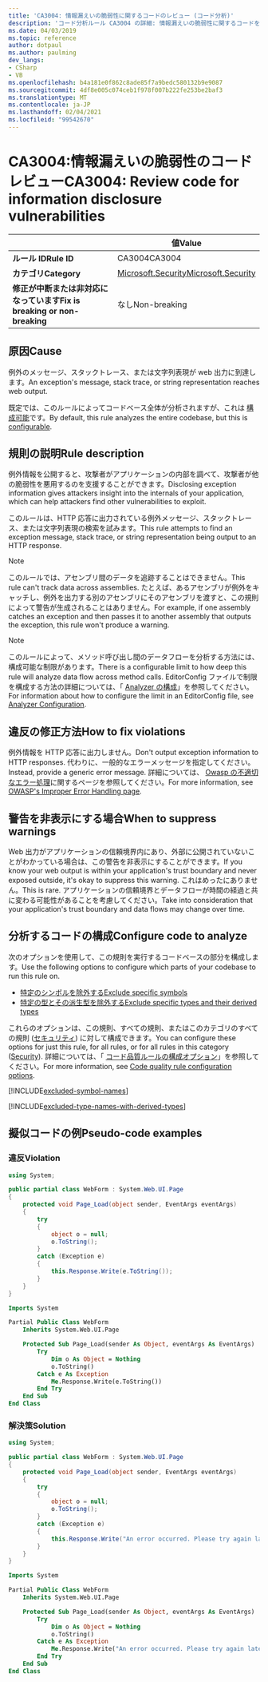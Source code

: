 ```yaml
---
title: 'CA3004: 情報漏えいの脆弱性に関するコードのレビュー (コード分析)'
description: 'コード分析ルール CA3004 の詳細: 情報漏えいの脆弱性に関するコードを確認する'
ms.date: 04/03/2019
ms.topic: reference
author: dotpaul
ms.author: paulming
dev_langs:
- CSharp
- VB
ms.openlocfilehash: b4a181e0f862c8ade85f7a9bedc580132b9e9087
ms.sourcegitcommit: 4df8e005c074ceb1f978f007b222fe253be2baf3
ms.translationtype: MT
ms.contentlocale: ja-JP
ms.lasthandoff: 02/04/2021
ms.locfileid: "99542670"
---
```

# <a name="ca3004-review-code-for-information-disclosure-vulnerabilities"></a><span data-ttu-id="7a028-103">CA3004:情報漏えいの脆弱性のコード レビュー</span><span class="sxs-lookup"><span data-stu-id="7a028-103">CA3004: Review code for information disclosure vulnerabilities</span></span>

| | <span data-ttu-id="7a028-104">値</span><span class="sxs-lookup"><span data-stu-id="7a028-104">Value</span></span> |
|-|-|
| <span data-ttu-id="7a028-105">**ルール ID**</span><span class="sxs-lookup"><span data-stu-id="7a028-105">**Rule ID**</span></span> |<span data-ttu-id="7a028-106">CA3004</span><span class="sxs-lookup"><span data-stu-id="7a028-106">CA3004</span></span>|
| <span data-ttu-id="7a028-107">**カテゴリ**</span><span class="sxs-lookup"><span data-stu-id="7a028-107">**Category**</span></span> |[<span data-ttu-id="7a028-108">Microsoft.Security</span><span class="sxs-lookup"><span data-stu-id="7a028-108">Microsoft.Security</span></span>](security-warnings.md)|
| <span data-ttu-id="7a028-109">**修正が中断または非対応になっています**</span><span class="sxs-lookup"><span data-stu-id="7a028-109">**Fix is breaking or non-breaking**</span></span> |<span data-ttu-id="7a028-110">なし</span><span class="sxs-lookup"><span data-stu-id="7a028-110">Non-breaking</span></span>|

## <a name="cause"></a><span data-ttu-id="7a028-111">原因</span><span class="sxs-lookup"><span data-stu-id="7a028-111">Cause</span></span>

<span data-ttu-id="7a028-112">例外のメッセージ、スタックトレース、または文字列表現が web 出力に到達します。</span><span class="sxs-lookup"><span data-stu-id="7a028-112">An exception's message, stack trace, or string representation reaches web output.</span></span>

<span data-ttu-id="7a028-113">既定では、このルールによってコードベース全体が分析されますが、これは [構成可能](#configure-code-to-analyze)です。</span><span class="sxs-lookup"><span data-stu-id="7a028-113">By default, this rule analyzes the entire codebase, but this is [configurable](#configure-code-to-analyze).</span></span>

## <a name="rule-description"></a><span data-ttu-id="7a028-114">規則の説明</span><span class="sxs-lookup"><span data-stu-id="7a028-114">Rule description</span></span>

<span data-ttu-id="7a028-115">例外情報を公開すると、攻撃者がアプリケーションの内部を調べて、攻撃者が他の脆弱性を悪用するのを支援することができます。</span><span class="sxs-lookup"><span data-stu-id="7a028-115">Disclosing exception information gives attackers insight into the internals of your application, which can help attackers find other vulnerabilities to exploit.</span></span>

<span data-ttu-id="7a028-116">このルールは、HTTP 応答に出力されている例外メッセージ、スタックトレース、または文字列表現の検索を試みます。</span><span class="sxs-lookup"><span data-stu-id="7a028-116">This rule attempts to find an exception message, stack trace, or string representation being output to an HTTP response.</span></span>

> [!NOTE]
> <span data-ttu-id="7a028-117">このルールでは、アセンブリ間のデータを追跡することはできません。</span><span class="sxs-lookup"><span data-stu-id="7a028-117">This rule can't track data across assemblies.</span></span> <span data-ttu-id="7a028-118">たとえば、あるアセンブリが例外をキャッチし、例外を出力する別のアセンブリにそのアセンブリを渡すと、この規則によって警告が生成されることはありません。</span><span class="sxs-lookup"><span data-stu-id="7a028-118">For example, if one assembly catches an exception and then passes it to another assembly that outputs the exception, this rule won't produce a warning.</span></span>

> [!NOTE]
> <span data-ttu-id="7a028-119">このルールによって、メソッド呼び出し間のデータフローを分析する方法には、構成可能な制限があります。</span><span class="sxs-lookup"><span data-stu-id="7a028-119">There is a configurable limit to how deep this rule will analyze data flow across method calls.</span></span> <span data-ttu-id="7a028-120">EditorConfig ファイルで制限を構成する方法の詳細については、「 [Analyzer の構成](https://github.com/dotnet/roslyn-analyzers/blob/master/docs/Analyzer%20Configuration.md#dataflow-analysis)」を参照してください。</span><span class="sxs-lookup"><span data-stu-id="7a028-120">For information about how to configure the limit in an EditorConfig file, see [Analyzer Configuration](https://github.com/dotnet/roslyn-analyzers/blob/master/docs/Analyzer%20Configuration.md#dataflow-analysis).</span></span>

## <a name="how-to-fix-violations"></a><span data-ttu-id="7a028-121">違反の修正方法</span><span class="sxs-lookup"><span data-stu-id="7a028-121">How to fix violations</span></span>

<span data-ttu-id="7a028-122">例外情報を HTTP 応答に出力しません。</span><span class="sxs-lookup"><span data-stu-id="7a028-122">Don't output exception information to HTTP responses.</span></span> <span data-ttu-id="7a028-123">代わりに、一般的なエラーメッセージを指定してください。</span><span class="sxs-lookup"><span data-stu-id="7a028-123">Instead, provide a generic error message.</span></span> <span data-ttu-id="7a028-124">詳細については、 [Owasp の不適切なエラー処理](https://owasp.org/www-community/Improper_Error_Handling)に関するページを参照してください。</span><span class="sxs-lookup"><span data-stu-id="7a028-124">For more information, see [OWASP's Improper Error Handling page](https://owasp.org/www-community/Improper_Error_Handling).</span></span>

## <a name="when-to-suppress-warnings"></a><span data-ttu-id="7a028-125">警告を非表示にする場合</span><span class="sxs-lookup"><span data-stu-id="7a028-125">When to suppress warnings</span></span>

<span data-ttu-id="7a028-126">Web 出力がアプリケーションの信頼境界内にあり、外部に公開されていないことがわかっている場合は、この警告を非表示にすることができます。</span><span class="sxs-lookup"><span data-stu-id="7a028-126">If you know your web output is within your application's trust boundary and never exposed outside, it's okay to suppress this warning.</span></span> <span data-ttu-id="7a028-127">これはめったにありません。</span><span class="sxs-lookup"><span data-stu-id="7a028-127">This is rare.</span></span> <span data-ttu-id="7a028-128">アプリケーションの信頼境界とデータフローが時間の経過と共に変わる可能性があることを考慮してください。</span><span class="sxs-lookup"><span data-stu-id="7a028-128">Take into consideration that your application's trust boundary and data flows may change over time.</span></span>

## <a name="configure-code-to-analyze"></a><span data-ttu-id="7a028-129">分析するコードの構成</span><span class="sxs-lookup"><span data-stu-id="7a028-129">Configure code to analyze</span></span>

<span data-ttu-id="7a028-130">次のオプションを使用して、この規則を実行するコードベースの部分を構成します。</span><span class="sxs-lookup"><span data-stu-id="7a028-130">Use the following options to configure which parts of your codebase to run this rule on.</span></span>

- [<span data-ttu-id="7a028-131">特定のシンボルを除外する</span><span class="sxs-lookup"><span data-stu-id="7a028-131">Exclude specific symbols</span></span>](#exclude-specific-symbols)
- [<span data-ttu-id="7a028-132">特定の型とその派生型を除外する</span><span class="sxs-lookup"><span data-stu-id="7a028-132">Exclude specific types and their derived types</span></span>](#exclude-specific-types-and-their-derived-types)

<span data-ttu-id="7a028-133">これらのオプションは、この規則、すべての規則、またはこのカテゴリのすべての規則 ([セキュリティ](security-warnings.md)) に対して構成できます。</span><span class="sxs-lookup"><span data-stu-id="7a028-133">You can configure these options for just this rule, for all rules, or for all rules in this category ([Security](security-warnings.md)).</span></span> <span data-ttu-id="7a028-134">詳細については、「 [コード品質ルールの構成オプション](../code-quality-rule-options.md)」を参照してください。</span><span class="sxs-lookup"><span data-stu-id="7a028-134">For more information, see [Code quality rule configuration options](../code-quality-rule-options.md).</span></span>

[!INCLUDE[excluded-symbol-names](~/includes/code-analysis/excluded-symbol-names.md)]

[!INCLUDE[excluded-type-names-with-derived-types](~/includes/code-analysis/excluded-type-names-with-derived-types.md)]

## <a name="pseudo-code-examples"></a><span data-ttu-id="7a028-135">擬似コードの例</span><span class="sxs-lookup"><span data-stu-id="7a028-135">Pseudo-code examples</span></span>

### <a name="violation"></a><span data-ttu-id="7a028-136">違反</span><span class="sxs-lookup"><span data-stu-id="7a028-136">Violation</span></span>

```csharp
using System;

public partial class WebForm : System.Web.UI.Page
{
    protected void Page_Load(object sender, EventArgs eventArgs)
    {
        try
        {
            object o = null;
            o.ToString();
        }
        catch (Exception e)
        {
            this.Response.Write(e.ToString());
        }
    }
}
```

```vb
Imports System

Partial Public Class WebForm
    Inherits System.Web.UI.Page

    Protected Sub Page_Load(sender As Object, eventArgs As EventArgs)
        Try
            Dim o As Object = Nothing
            o.ToString()
        Catch e As Exception
            Me.Response.Write(e.ToString())
        End Try
    End Sub
End Class
```

### <a name="solution"></a><span data-ttu-id="7a028-137">解決策</span><span class="sxs-lookup"><span data-stu-id="7a028-137">Solution</span></span>

```csharp
using System;

public partial class WebForm : System.Web.UI.Page
{
    protected void Page_Load(object sender, EventArgs eventArgs)
    {
        try
        {
            object o = null;
            o.ToString();
        }
        catch (Exception e)
        {
            this.Response.Write("An error occurred. Please try again later.");
        }
    }
}
```

```vb
Imports System

Partial Public Class WebForm
    Inherits System.Web.UI.Page

    Protected Sub Page_Load(sender As Object, eventArgs As EventArgs)
        Try
            Dim o As Object = Nothing
            o.ToString()
        Catch e As Exception
            Me.Response.Write("An error occurred. Please try again later.")
        End Try
    End Sub
End Class
```
